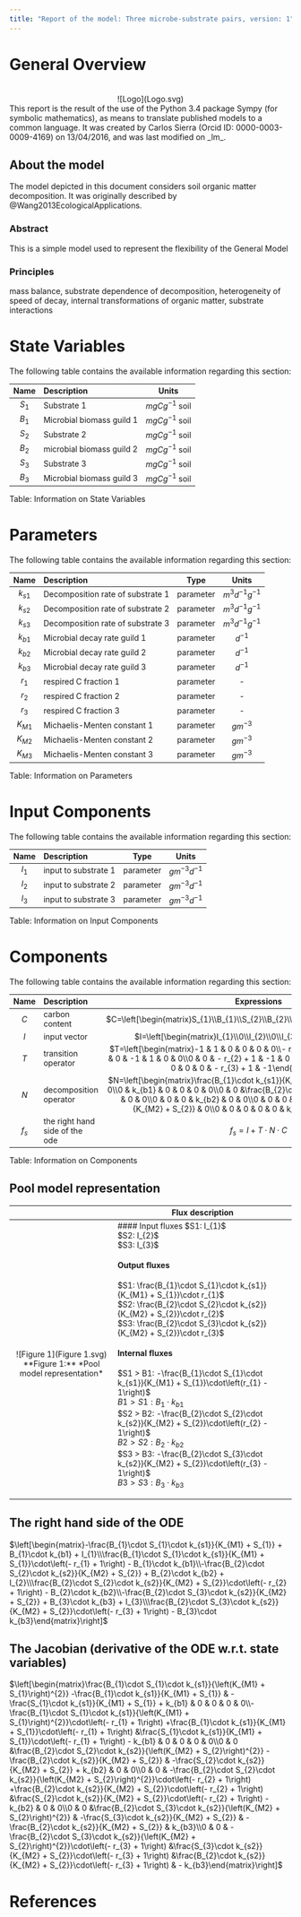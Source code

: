 ```yaml
---
title: "Report of the model: Three microbe-substrate pairs, version: 1"
---
```


# General Overview

<br>
<center>
![Logo](Logo.svg)
</center>
This report is the result of the use of the Python 3.4 package Sympy (for symbolic mathematics), as means to translate published models to a common language. It was created by Carlos Sierra (Orcid ID: 0000-0003-0009-4169) on 13/04/2016, and was last modified on _lm_.

## About the model
The model depicted in this document considers soil organic matter decomposition. It was originally described by @Wang2013EcologicalApplications.  

### Abstract
This is a simple model used to represent the flexibility of the General Model

### Principles
mass balance, substrate dependence of decomposition, heterogeneity of speed of decay, internal transformations of organic matter, substrate interactions

# State Variables
The following table contains the available information regarding this section:

Name|Description|Units
:-----:|:-----|:-----:
$S_{1}$|Substrate 1|$mgC g^{-1}\text{ soil}$
$B_{1}$|Microbial biomass guild 1|$mgC g^{-1}\text{ soil}$
$S_{2}$|Substrate 2|$mgC g^{-1}\text{ soil}$
$B_{2}$|microbial biomass guild 2|$mgC g^{-1}\text{ soil}$
$S_{3}$|Substrate 3|$mgC g^{-1}\text{ soil}$
$B_{3}$|Microbial biomass guild 3|$mgC g^{-1}\text{ soil}$

Table: Information on State Variables

# Parameters
The following table contains the available information regarding this section:

Name|Description|Type|Units
:-----:|:-----|:-----:|:-----:
$k_{s1}$|Decomposition rate of substrate 1|parameter|$m^{3} d^{-1} g^{-1}$
$k_{s2}$|Decomposition rate of substrate 2|parameter|$m^{3} d^{-1} g^{-1}$
$k_{s3}$|Decomposition rate of substrate 3|parameter|$m^{3} d^{-1} g^{-1}$
$k_{b1}$|Microbial decay rate guild 1|parameter|$d^{-1}$
$k_{b2}$|Microbial decay rate guild 2|parameter|$d^{-1}$
$k_{b3}$|Microbial decay rate guild 3|parameter|$d^{-1}$
$r_{1}$|respired C fraction 1|parameter|-
$r_{2}$|respired C fraction 2|parameter|-
$r_{3}$|respired C fraction 3|parameter|-
$K_{M1}$|Michaelis-Menten constant 1|parameter|$g m^{-3}$
$K_{M2}$|Michaelis-Menten constant 2|parameter|$g m^{-3}$
$K_{M3}$|Michaelis-Menten constant 3|parameter|$g m^{-3}$

Table: Information on Parameters

# Input Components
The following table contains the available information regarding this section:

Name|Description|Type|Units
:-----:|:-----|:-----:|:-----:
$I_{1}$|input to substrate 1|parameter|$g m^{-3} d^{-1}$
$I_{2}$|input to substrate 2|parameter|$g m^{-3} d^{-1}$
$I_{3}$|input to substrate 3|parameter|$g m^{-3} d^{-1}$

Table: Information on Input Components

# Components
The following table contains the available information regarding this section:

Name|Description|Expressions|key
:-----:|:-----|:-----:|:-----:
$C$|carbon content|$C=\left[\begin{matrix}S_{1}\\B_{1}\\S_{2}\\B_{2}\\S_{3}\\B_{3}\end{matrix}\right]$|state_vector
$I$|input vector|$I=\left[\begin{matrix}I_{1}\\0\\I_{2}\\0\\I_{3}\\0\end{matrix}\right]$|input_vector
$T$|transition operator|$T=\left[\begin{matrix}-1 & 1 & 0 & 0 & 0 & 0\\- r_{1} + 1 & -1 & 0 & 0 & 0 & 0\\0 & 0 & -1 & 1 & 0 & 0\\0 & 0 & - r_{2} + 1 & -1 & 0 & 0\\0 & 0 & 0 & 0 & -1 & 1\\0 & 0 & 0 & 0 & - r_{3} + 1 & -1\end{matrix}\right]$|trans_op
$N$|decomposition operator|$N=\left[\begin{matrix}\frac{B_{1}\cdot k_{s1}}{K_{M1} + S_{1}} & 0 & 0 & 0 & 0 & 0\\0 & k_{b1} & 0 & 0 & 0 & 0\\0 & 0 &\frac{B_{2}\cdot k_{s2}}{K_{M2} + S_{2}} & 0 & 0 & 0\\0 & 0 & 0 & k_{b2} & 0 & 0\\0 & 0 & 0 & 0 &\frac{B_{2}\cdot k_{s2}}{K_{M2} + S_{2}} & 0\\0 & 0 & 0 & 0 & 0 & k_{b3}\end{matrix}\right]$|decomp_op_nonlin
$f_{s}$|the right hand side of the ode|$f_{s}=I+T\cdot N\cdot C$|state_vector_derivative

Table: Information on Components


## Pool model representation
<table><thead><tr><th></th><th>Flux description</th></tr></thead><tbody><tr><td align=center, style='vertical-align: middle'>
<br>
<center>
![Figure 1](Figure 1.svg)<br>**Figure 1:** *Pool model representation*<br>
</center>
</td><td align=left style='vertical-align: middle'>
#### Input fluxes
$S1: I_{1}$ <br>$S2: I_{2}$ <br>$S3: I_{3}$ <br>

#### Output fluxes
$S1: \frac{B_{1}\cdot S_{1}\cdot k_{s1}}{K_{M1} + S_{1}}\cdot r_{1}$ <br>$S2: \frac{B_{2}\cdot S_{2}\cdot k_{s2}}{K_{M2} + S_{2}}\cdot r_{2}$ <br>$S3: \frac{B_{2}\cdot S_{3}\cdot k_{s2}}{K_{M2} + S_{2}}\cdot r_{3}$ <br>

#### Internal fluxes
$S1 > B1: -\frac{B_{1}\cdot S_{1}\cdot k_{s1}}{K_{M1} + S_{1}}\cdot\left(r_{1} - 1\right)$ <br>$B1 > S1: B_{1}\cdot k_{b1}$ <br>$S2 > B2: -\frac{B_{2}\cdot S_{2}\cdot k_{s2}}{K_{M2} + S_{2}}\cdot\left(r_{2} - 1\right)$ <br>$B2 > S2: B_{2}\cdot k_{b2}$ <br>$S3 > B3: -\frac{B_{2}\cdot S_{3}\cdot k_{s2}}{K_{M2} + S_{2}}\cdot\left(r_{3} - 1\right)$ <br>$B3 > S3: B_{3}\cdot k_{b3}$ <br></td></tr></tbody></table>
## The right hand side of the ODE
$\left[\begin{matrix}-\frac{B_{1}\cdot S_{1}\cdot k_{s1}}{K_{M1} + S_{1}} + B_{1}\cdot k_{b1} + I_{1}\\\frac{B_{1}\cdot S_{1}\cdot k_{s1}}{K_{M1} + S_{1}}\cdot\left(- r_{1} + 1\right) - B_{1}\cdot k_{b1}\\-\frac{B_{2}\cdot S_{2}\cdot k_{s2}}{K_{M2} + S_{2}} + B_{2}\cdot k_{b2} + I_{2}\\\frac{B_{2}\cdot S_{2}\cdot k_{s2}}{K_{M2} + S_{2}}\cdot\left(- r_{2} + 1\right) - B_{2}\cdot k_{b2}\\-\frac{B_{2}\cdot S_{3}\cdot k_{s2}}{K_{M2} + S_{2}} + B_{3}\cdot k_{b3} + I_{3}\\\frac{B_{2}\cdot S_{3}\cdot k_{s2}}{K_{M2} + S_{2}}\cdot\left(- r_{3} + 1\right) - B_{3}\cdot k_{b3}\end{matrix}\right]$

## The Jacobian (derivative of the ODE w.r.t. state variables)
$\left[\begin{matrix}\frac{B_{1}\cdot S_{1}\cdot k_{s1}}{\left(K_{M1} + S_{1}\right)^{2}} -\frac{B_{1}\cdot k_{s1}}{K_{M1} + S_{1}} & -\frac{S_{1}\cdot k_{s1}}{K_{M1} + S_{1}} + k_{b1} & 0 & 0 & 0 & 0\\-\frac{B_{1}\cdot S_{1}\cdot k_{s1}}{\left(K_{M1} + S_{1}\right)^{2}}\cdot\left(- r_{1} + 1\right) +\frac{B_{1}\cdot k_{s1}}{K_{M1} + S_{1}}\cdot\left(- r_{1} + 1\right) &\frac{S_{1}\cdot k_{s1}}{K_{M1} + S_{1}}\cdot\left(- r_{1} + 1\right) - k_{b1} & 0 & 0 & 0 & 0\\0 & 0 &\frac{B_{2}\cdot S_{2}\cdot k_{s2}}{\left(K_{M2} + S_{2}\right)^{2}} -\frac{B_{2}\cdot k_{s2}}{K_{M2} + S_{2}} & -\frac{S_{2}\cdot k_{s2}}{K_{M2} + S_{2}} + k_{b2} & 0 & 0\\0 & 0 & -\frac{B_{2}\cdot S_{2}\cdot k_{s2}}{\left(K_{M2} + S_{2}\right)^{2}}\cdot\left(- r_{2} + 1\right) +\frac{B_{2}\cdot k_{s2}}{K_{M2} + S_{2}}\cdot\left(- r_{2} + 1\right) &\frac{S_{2}\cdot k_{s2}}{K_{M2} + S_{2}}\cdot\left(- r_{2} + 1\right) - k_{b2} & 0 & 0\\0 & 0 &\frac{B_{2}\cdot S_{3}\cdot k_{s2}}{\left(K_{M2} + S_{2}\right)^{2}} & -\frac{S_{3}\cdot k_{s2}}{K_{M2} + S_{2}} & -\frac{B_{2}\cdot k_{s2}}{K_{M2} + S_{2}} & k_{b3}\\0 & 0 & -\frac{B_{2}\cdot S_{3}\cdot k_{s2}}{\left(K_{M2} + S_{2}\right)^{2}}\cdot\left(- r_{3} + 1\right) &\frac{S_{3}\cdot k_{s2}}{K_{M2} + S_{2}}\cdot\left(- r_{3} + 1\right) &\frac{B_{2}\cdot k_{s2}}{K_{M2} + S_{2}}\cdot\left(- r_{3} + 1\right) & - k_{b3}\end{matrix}\right]$


# References
